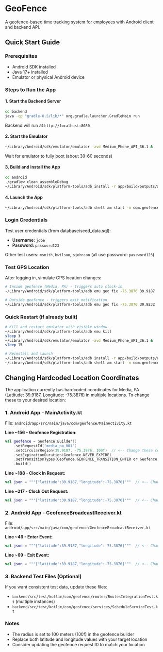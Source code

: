 # GeoFence

A geofence-based time tracking system for employees with Android client and backend API.

## Quick Start Guide

### Prerequisites
- Android SDK installed
- Java 17+ installed
- Emulator or physical Android device

### Steps to Run the App

#### 1. Start the Backend Server
```bash
cd backend
java -cp "gradle-8.5/lib/*" org.gradle.launcher.GradleMain run
```
Backend will run at `http://localhost:8080`

#### 2. Start the Emulator
```bash
~/Library/Android/sdk/emulator/emulator -avd Medium_Phone_API_36.1 &
```
Wait for emulator to fully boot (about 30-60 seconds)

#### 3. Build and Install the App
```bash
cd android
./gradlew clean assembleDebug
~/Library/Android/sdk/platform-tools/adb install -r app/build/outputs/apk/debug/app-debug.apk
```

#### 4. Launch the App
```bash
~/Library/Android/sdk/platform-tools/adb shell am start -n com.geofence/.MainActivity
```

### Login Credentials

Test user credentials (from database/seed_data.sql):
- **Username:** `jdoe`
- **Password:** `password123`

Other test users: `msmith`, `bwilson`, `sjohnson` (all use password: `password123`)

### Test GPS Location
After logging in, simulate GPS location changes:

```bash
# Inside geofence (Media, PA) - triggers auto clock-in
~/Library/Android/sdk/platform-tools/adb emu geo fix -75.3876 39.9187

# Outside geofence - triggers exit notification
~/Library/Android/sdk/platform-tools/adb emu geo fix -75.3876 39.9232
```

### Quick Restart (if already built)
```bash
# Kill and restart emulator with visible window
~/Library/Android/sdk/platform-tools/adb emu kill
sleep 3
~/Library/Android/sdk/emulator/emulator -avd Medium_Phone_API_36.1 &
sleep 15

# Reinstall and launch
~/Library/Android/sdk/platform-tools/adb install -r app/build/outputs/apk/debug/app-debug.apk
~/Library/Android/sdk/platform-tools/adb shell am start -n com.geofence/.MainActivity
```

## Changing Hardcoded Location Coordinates

The application currently has hardcoded coordinates for Media, PA (Latitude: 39.9187, Longitude: -75.3876) in multiple locations. To change these to your desired location:

### 1. Android App - MainActivity.kt
File: `android/app/src/main/java/com/geofence/MainActivity.kt`

**Line ~156 - Geofence Registration:**
```kotlin
val geofence = Geofence.Builder()
    .setRequestId("media_pa_001")
    .setCircularRegion(39.9187, -75.3876, 100f)  // <-- Change these coordinates
    .setExpirationDuration(Geofence.NEVER_EXPIRE)
    .setTransitionTypes(Geofence.GEOFENCE_TRANSITION_ENTER or Geofence.GEOFENCE_TRANSITION_EXIT)
    .build()
```

**Line ~188 - Clock In Request:**
```kotlin
val json = """{"latitude":39.9187,"longitude":-75.3876}"""  // <-- Change these
```

**Line ~217 - Clock Out Request:**
```kotlin
val json = """{"latitude":39.9187,"longitude":-75.3876}"""  // <-- Change these
```

### 2. Android App - GeofenceBroadcastReceiver.kt
File: `android/app/src/main/java/com/geofence/GeofenceBroadcastReceiver.kt`

**Line ~46 - Enter Event:**
```kotlin
val json = """{"latitude":39.9187,"longitude":-75.3876}"""  // <-- Change these
```

**Line ~69 - Exit Event:**
```kotlin
val json = """{"latitude":39.9187,"longitude":-75.3876}"""  // <-- Change these
```

### 3. Backend Test Files (Optional)
If you want consistent test data, update these files:
- `backend/src/test/kotlin/com/geofence/routes/RoutesIntegrationTest.kt` (multiple instances)
- `backend/src/test/kotlin/com/geofence/services/ScheduleServiceTest.kt`

### Notes
- The radius is set to 100 meters (100f) in the geofence builder
- Replace both latitude and longitude values with your target location
- Consider updating the geofence request ID to match your location
